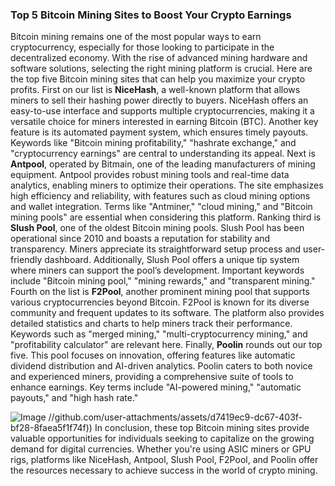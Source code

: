 ### Top 5 Bitcoin Mining Sites to Boost Your Crypto Earnings
Bitcoin mining remains one of the most popular ways to earn cryptocurrency, especially for those looking to participate in the decentralized economy. With the rise of advanced mining hardware and software solutions, selecting the right mining platform is crucial. Here are the top five Bitcoin mining sites that can help you maximize your crypto profits.
First on our list is **NiceHash**, a well-known platform that allows miners to sell their hashing power directly to buyers. NiceHash offers an easy-to-use interface and supports multiple cryptocurrencies, making it a versatile choice for miners interested in earning Bitcoin (BTC). Another key feature is its automated payment system, which ensures timely payouts. Keywords like "Bitcoin mining profitability," "hashrate exchange," and "cryptocurrency earnings" are central to understanding its appeal.
Next is **Antpool**, operated by Bitmain, one of the leading manufacturers of mining equipment. Antpool provides robust mining tools and real-time data analytics, enabling miners to optimize their operations. The site emphasizes high efficiency and reliability, with features such as cloud mining options and wallet integration. Terms like "Antminer," "cloud mining," and "Bitcoin mining pools" are essential when considering this platform.
Ranking third is **Slush Pool**, one of the oldest Bitcoin mining pools. Slush Pool has been operational since 2010 and boasts a reputation for stability and transparency. Miners appreciate its straightforward setup process and user-friendly dashboard. Additionally, Slush Pool offers a unique tip system where miners can support the pool’s development. Important keywords include "Bitcoin mining pool," "mining rewards," and "transparent mining."
Fourth on the list is **F2Pool**, another prominent mining pool that supports various cryptocurrencies beyond Bitcoin. F2Pool is known for its diverse community and frequent updates to its software. The platform also provides detailed statistics and charts to help miners track their performance. Keywords such as "merged mining," "multi-cryptocurrency mining," and "profitability calculator" are relevant here.
Finally, **Poolin** rounds out our top five. This pool focuses on innovation, offering features like automatic dividend distribution and AI-driven analytics. Poolin caters to both novice and experienced miners, providing a comprehensive suite of tools to enhance earnings. Key terms include "AI-powered mining," "automatic payouts," and "high hash rate."

![Image](https://github.com/user-attachments/assets/d7419ec9-dc67-403f-bf28-8faea5f1f74f)
 //github.com/user-attachments/assets/d7419ec9-dc67-403f-bf28-8faea5f1f74f))
In conclusion, these top Bitcoin mining sites provide valuable opportunities for individuals seeking to capitalize on the growing demand for digital currencies. Whether you're using ASIC miners or GPU rigs, platforms like NiceHash, Antpool, Slush Pool, F2Pool, and Poolin offer the resources necessary to achieve success in the world of crypto mining.
